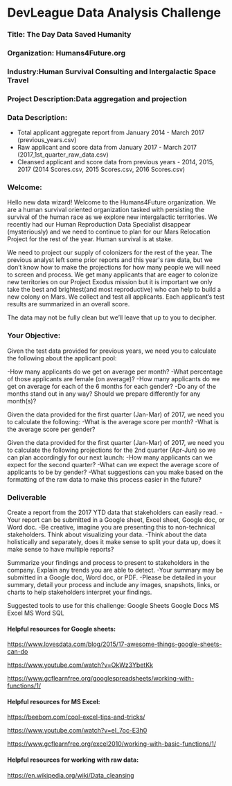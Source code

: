 # DevLeague Data Analysis Challenge

### Title:  The Day Data Saved Humanity
### Organization: Humans4Future.org
### Industry:Human Survival Consulting and Intergalactic Space Travel
### Project Description:Data aggregation and projection
### Data Description:
  - Total applicant aggregate report from January 2014 - March 2017 (previous_years.csv)
  - Raw applicant and score data from January 2017 - March 2017 (2017_1st_quarter_raw_data.csv)
  - Cleansed applicant and score data from previous years - 2014, 2015, 2017 (2014 Scores.csv, 2015 Scores.csv, 2016 Scores.csv)
### Welcome:
Hello new data wizard! Welcome to the Humans4Future organization. We are a human survival oriented organization tasked with persisting the survival of the human race as we explore new intergalactic territories. We recently had our Human Reproduction Data Specialist disappear (mysteriously) and we need to continue to plan for our Mars Relocation Project for the rest of the year. Human survival is at stake.

We need to project our supply of colonizers for the rest of the year. The previous analyst left some prior reports and this year's raw data, but we don’t know how to make the projections for how many people we will need to screen and process. 
We get many applicants that are eager to colonize new territories on our Project Exodus mission but it is important we only take the best and brightest(and most reproductive) who can help to build a new colony on Mars. We collect and test all applicants. Each applicant’s test results are summarized in an overall score. 

The data may not be fully clean but we’ll leave that up to you to decipher.


### Your Objective:
Given the test data provided for previous years, we need you to calculate the following about the applicant pool:

  -How many applicants do we get on average per month?
  -What percentage of those applicants are female (on average)?
  -How many applicants do we get on average for each of the 6 months for each gender?
  -Do any of the months stand out in any way? Should we prepare differently for any month(s)?
  
Given the data provided for the first quarter (Jan-Mar) of 2017, we need you to calculate the following:
  -What is the average score per month?
  -What is the average score per gender?

Given the data provided for the first quarter (Jan-Mar) of 2017, we need you to calculate the following projections for the 2nd quarter (Apr-Jun) so we can plan accordingly for our next launch:
  -How many applicants can we expect for the second quarter?
  -What can we expect the average score of applicants to be by gender?
  -What suggestions can you make based on the formatting of the raw data to make this process easier in the future?


### Deliverable
Create a report from the 2017 YTD data that stakeholders can easily read.
  -Your report can be submitted in a Google sheet, Excel sheet, Google doc, or Word doc.
  -Be creative, imagine you are presenting this to non-technical stakeholders. Think about visualizing your data.
  -Think about the data holistically and separately, does it make sense to split your data up, does it make sense to have multiple reports?

Summarize your findings and process to present to stakeholders in the company. Explain any trends you are able to detect.
  -Your summary may be submitted in a Google doc, Word doc, or PDF.
  -Please be detailed in your summary, detail your process and include any images, snapshots, links, or charts to help stakeholders interpret your findings.

Suggested tools to use for this challenge:
Google Sheets
Google Docs
MS Excel
MS Word
SQL

#### Helpful resources for Google sheets: 
https://www.lovesdata.com/blog/2015/17-awesome-things-google-sheets-can-do

https://www.youtube.com/watch?v=OkWz3YbetKk

https://www.gcflearnfree.org/googlespreadsheets/working-with-functions/1/

#### Helpful resources for MS Excel:
https://beebom.com/cool-excel-tips-and-tricks/

https://www.youtube.com/watch?v=eI_7oc-E3h0

https://www.gcflearnfree.org/excel2010/working-with-basic-functions/1/

#### Helpful resources for working with raw data:
https://en.wikipedia.org/wiki/Data_cleansing
